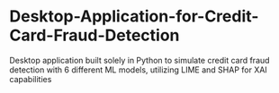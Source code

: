 # Desktop-Application-for-Credit-Card-Fraud-Detection
Desktop application built solely in Python to simulate credit card fraud detection with 6 different ML models, utilizing LIME and SHAP for XAI capabilities
